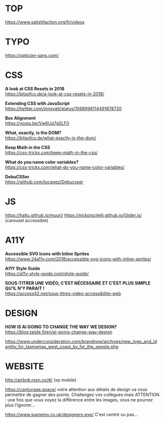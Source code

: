 # TOP

https://www.satishfaction.org/fr/videos


# TYPO

https://optician-sans.com/


# CSS

**A look at CSS Resets in 2018**  
https://bitsofco.de/a-look-at-css-resets-in-2018/

**Extending CSS with JavaScript**  
https://twitter.com/innovati/status/1068998114491678720

**Box Alignment**  
https://youtu.be/Vw6Uq7g0LF0

**What, exactly, is the DOM?**  
https://bitsofco.de/what-exactly-is-the-dom/

**Keep Math in the CSS**  
https://css-tricks.com/keep-math-in-the-css/

**What do you name color variables?**  
https://css-tricks.com/what-do-you-name-color-variables/

**DebuCSSer**  
https://github.com/lucagez/Debucsser


# JS 

https://haltu.github.io/muuri/
https://nickpiscitelli.github.io/Glider.js/ (carousel accessible)


# A11Y

**Accessible SVG Icons with Inline Sprites**  
https://www.24a11y.com/2018/accessible-svg-icons-with-inline-sprites/


**A11Y Style Guide**  
https://a11y-style-guide.com/style-guide/

**SOUS-TITRER UNE VIDÉO, C’EST NÉCESSAIRE ET C’EST PLUS SIMPLE QU’IL N’Y PARAIT !**  
https://access42.net/sous-titres-video-accessibilite-web


# DESIGN

**HOW IS AI GOING TO CHANGE THE WAY WE DESIGN?**  
https://blog.taiste.fi/en/ai-going-change-way-design


https://www.underconsideration.com/brandnew/archives/new_logo_and_identity_for_tasmanias_west_coast_by_for_the_people.php


# WEBSITE 

http://airbnb.resn.co/#/ (xp mobile)

https://cantunsee.space/ votre attention aux détails de design va vous permettre de gagner des points. Challengez vos collègues mais ATTENTION : une fois que vous voyez la différence entre les images, vous ne pourrez plus l’ignorer...

https://www.supremo.co.uk/designers-eye/ C'est centré ou pas...




